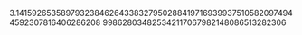 3.141592653589793238462643383279502884197169399375105820974944592307816406286208
998628034825342117067982148086513282306